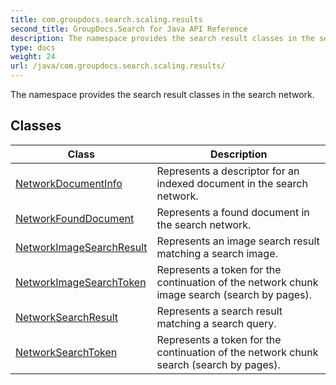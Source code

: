 ```yaml
---
title: com.groupdocs.search.scaling.results
second_title: GroupDocs.Search for Java API Reference
description: The namespace provides the search result classes in the search network.
type: docs
weight: 24
url: /java/com.groupdocs.search.scaling.results/
---
```


The namespace provides the search result classes in the search network.


## Classes

| Class | Description |
| --- | --- |
| [NetworkDocumentInfo](../com.groupdocs.search.scaling.results/networkdocumentinfo) | Represents a descriptor for an indexed document in the search network. |
| [NetworkFoundDocument](../com.groupdocs.search.scaling.results/networkfounddocument) | Represents a found document in the search network. |
| [NetworkImageSearchResult](../com.groupdocs.search.scaling.results/networkimagesearchresult) | Represents an image search result matching a search image. |
| [NetworkImageSearchToken](../com.groupdocs.search.scaling.results/networkimagesearchtoken) | Represents a token for the continuation of the network chunk image search (search by pages). |
| [NetworkSearchResult](../com.groupdocs.search.scaling.results/networksearchresult) | Represents a search result matching a search query. |
| [NetworkSearchToken](../com.groupdocs.search.scaling.results/networksearchtoken) | Represents a token for the continuation of the network chunk search (search by pages). |
